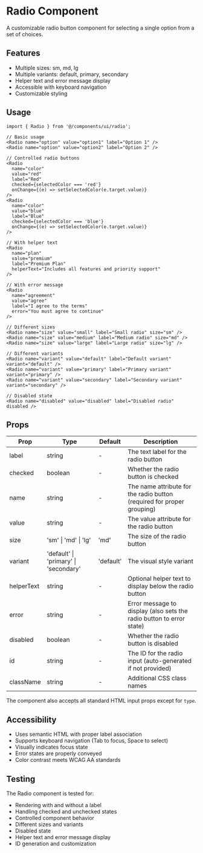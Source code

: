 # Radio Component

A customizable radio button component for selecting a single option from a set of choices.

## Features

- Multiple sizes: sm, md, lg
- Multiple variants: default, primary, secondary
- Helper text and error message display
- Accessible with keyboard navigation
- Customizable styling

## Usage

```tsx
import { Radio } from '@/components/ui/radio';

// Basic usage
<Radio name="option" value="option1" label="Option 1" />
<Radio name="option" value="option2" label="Option 2" />

// Controlled radio buttons
<Radio 
  name="color"
  value="red"
  label="Red"
  checked={selectedColor === 'red'}
  onChange={(e) => setSelectedColor(e.target.value)}
/>
<Radio 
  name="color"
  value="blue"
  label="Blue"
  checked={selectedColor === 'blue'}
  onChange={(e) => setSelectedColor(e.target.value)}
/>

// With helper text
<Radio 
  name="plan"
  value="premium"
  label="Premium Plan"
  helperText="Includes all features and priority support"
/>

// With error message
<Radio 
  name="agreement"
  value="agree"
  label="I agree to the terms"
  error="You must agree to continue"
/>

// Different sizes
<Radio name="size" value="small" label="Small radio" size="sm" />
<Radio name="size" value="medium" label="Medium radio" size="md" />
<Radio name="size" value="large" label="Large radio" size="lg" />

// Different variants
<Radio name="variant" value="default" label="Default variant" variant="default" />
<Radio name="variant" value="primary" label="Primary variant" variant="primary" />
<Radio name="variant" value="secondary" label="Secondary variant" variant="secondary" />

// Disabled state
<Radio name="disabled" value="disabled" label="Disabled radio" disabled />
```

## Props

| Prop | Type | Default | Description |
|------|------|---------|-------------|
| label | string | - | The text label for the radio button |
| checked | boolean | - | Whether the radio button is checked |
| name | string | - | The name attribute for the radio button (required for proper grouping) |
| value | string | - | The value attribute for the radio button |
| size | 'sm' \| 'md' \| 'lg' | 'md' | The size of the radio button |
| variant | 'default' \| 'primary' \| 'secondary' | 'default' | The visual style variant |
| helperText | string | - | Optional helper text to display below the radio button |
| error | string | - | Error message to display (also sets the radio button to error state) |
| disabled | boolean | - | Whether the radio button is disabled |
| id | string | - | The ID for the radio input (auto-generated if not provided) |
| className | string | - | Additional CSS class names |

The component also accepts all standard HTML input props except for `type`.

## Accessibility

- Uses semantic HTML with proper label association
- Supports keyboard navigation (Tab to focus, Space to select)
- Visually indicates focus state
- Error states are properly conveyed
- Color contrast meets WCAG AA standards

## Testing

The Radio component is tested for:
- Rendering with and without a label
- Handling checked and unchecked states
- Controlled component behavior
- Different sizes and variants
- Disabled state
- Helper text and error message display
- ID generation and customization